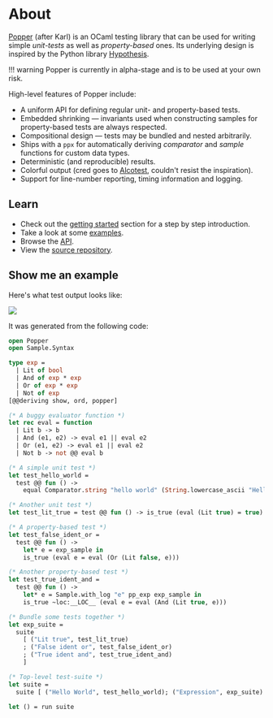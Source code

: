 # About

[Popper](https://github.com/jobjo/popper) (after Karl) is an OCaml testing
library that can be used for writing simple *unit-tests* as well as
*property-based* ones. Its underlying design is inspired by the Python library
[Hypothesis](https://hypothesis.readthedocs.io/en/latest/). 

!!! warning
    Popper is currently in alpha-stage and is to be used at your own risk.

High-level features of Popper include:

- A uniform API for defining regular unit- and property-based tests.
- Embedded shrinking — invariants used when constructing samples for property-based tests are always respected.
- Compositional design — tests may be bundled and nested arbitrarily.
- Ships with a `ppx` for automatically deriving *comparator* and *sample* functions for custom data types.  
- Deterministic (and reproducible) results.
- Colorful output (cred goes to [Alcotest](https://github.com/mirage/alcotest), couldn't resist the inspiration).
- Support for line-number reporting, timing information and logging.

## Learn

- Check out the [getting started](getting_started) section for a step by step introduction.
- Take a look at some [examples](https://github.com/jobjo/popper/tree/main/examples).
- Browse the [API](https://jobjo.github.io/popper/api/).
- View the [source repository](https://github.com/jobjo/popper).

## Show me an example

Here's what test output looks like:

<img src="https://user-images.githubusercontent.com/820478/120936083-ebcc6a80-c6fd-11eb-9449-4f163ed7b03c.png"/>

It was generated from the following code:

```ocaml
open Popper
open Sample.Syntax

type exp =
  | Lit of bool
  | And of exp * exp
  | Or of exp * exp
  | Not of exp
[@@deriving show, ord, popper]

(* A buggy evaluator function *)
let rec eval = function
  | Lit b -> b
  | And (e1, e2) -> eval e1 || eval e2
  | Or (e1, e2) -> eval e1 || eval e2
  | Not b -> not @@ eval b

(* A simple unit test *)
let test_hello_world =
  test @@ fun () ->
    equal Comparator.string "hello world" (String.lowercase_ascii "Hello World")

(* Another unit test *)
let test_lit_true = test @@ fun () -> is_true (eval (Lit true) = true)

(* A property-based test *)
let test_false_ident_or =
  test @@ fun () ->
    let* e = exp_sample in
    is_true (eval e = eval (Or (Lit false, e)))

(* Another property-based test *)
let test_true_ident_and =
  test @@ fun () ->
    let* e = Sample.with_log "e" pp_exp exp_sample in
    is_true ~loc:__LOC__ (eval e = eval (And (Lit true, e)))

(* Bundle some tests together *)
let exp_suite =
  suite
    [ ("Lit true", test_lit_true)
    ; ("False ident or", test_false_ident_or)
    ; ("True ident and", test_true_ident_and)
    ]

(* Top-level test-suite *)
let suite =
  suite [ ("Hello World", test_hello_world); ("Expression", exp_suite) ]

let () = run suite
```